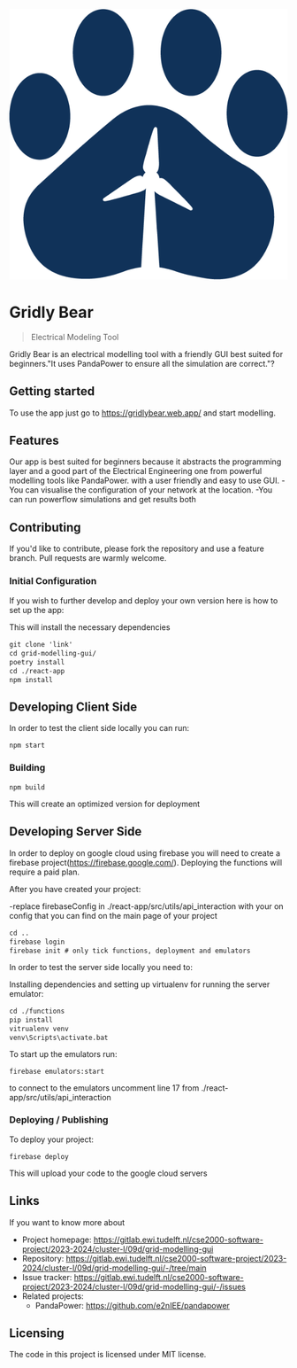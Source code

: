 ![GridlyBear](./react-app/src/images/GridlyBear_paw.png)


# Gridly Bear
> Electrical Modeling Tool

Gridly Bear is an electrical modelling tool with a friendly GUI best suited for 
beginners."It uses PandaPower to ensure all the simulation are correct."?

[//]: # (Last line needs replecements)

## Getting started

To use the app just go to https://gridlybear.web.app/ and start modelling.

## Features

Our app is best suited for beginners because it abstracts the programming layer and a
good part of the Electrical Engineering one from powerful modelling tools like PandaPower.
with a user friendly and easy to use GUI.
 -You can visualise the configuration of your network at the location.
 -You can run powerflow simulations and get results both 

## Contributing

If you'd like to contribute, please fork the repository and use a feature
branch. Pull requests are warmly welcome.

### Initial Configuration

If you wish to further develop and deploy your own version here is how to set up the app:

This will install the necessary dependencies
```shell
git clone 'link'
cd grid-modelling-gui/
poetry install
cd ./react-app
npm install
```

## Developing Client Side

In order to test the client side locally you can run:

```shell
npm start
```

### Building

```shell
npm build
```
This will create an optimized version for deployment

## Developing Server Side
In order to deploy on google cloud using firebase you will need to 
create a firebase project(https://firebase.google.com/). Deploying the functions will 
require a paid plan.


After you have created your project:

-replace firebaseConfig in ./react-app/src/utils/api_interaction with your on config
that you can find on the main page of your project

```shell
cd ..
firebase login
firebase init # only tick functions, deployment and emulators
```

In order to test the server side locally you need to:

Installing dependencies and setting up virtualenv for running the server emulator:
```shell
cd ./functions
pip install
vitrualenv venv
venv\Scripts\activate.bat
```

To start up the emulators run:

```shell
firebase emulators:start
```
to connect to the emulators uncomment line 17 from ./react-app/src/utils/api_interaction

### Deploying / Publishing

To deploy your project:

```shell
firebase deploy
```
This will upload your code to the google cloud servers



## Links

If you want to know more about 

- Project homepage: https://gitlab.ewi.tudelft.nl/cse2000-software-project/2023-2024/cluster-l/09d/grid-modelling-gui
- Repository: https://gitlab.ewi.tudelft.nl/cse2000-software-project/2023-2024/cluster-l/09d/grid-modelling-gui/-/tree/main
- Issue tracker: https://gitlab.ewi.tudelft.nl/cse2000-software-project/2023-2024/cluster-l/09d/grid-modelling-gui/-/issues
- Related projects:
  - PandaPower: https://github.com/e2nIEE/pandapower



## Licensing

The code in this project is licensed under MIT license.
